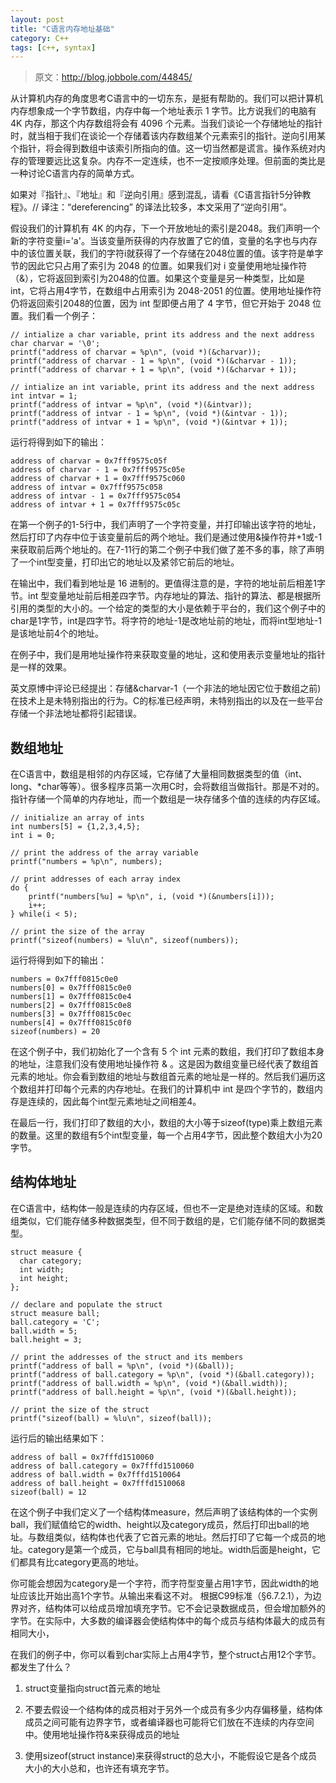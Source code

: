 ```yaml
---
layout: post
title: "C语言内存地址基础"
category: C++
tags: [c++, syntax]
--- 
```


> 原文：<http://blog.jobbole.com/44845/>

从计算机内存的角度思考C语言中的一切东东，是挺有帮助的。我们可以把计算机内存想象成一个字节数组，内存中每一个地址表示 1 字节。比方说我们的电脑有 4K 内存，那这个内存数组将会有 4096 个元素。当我们谈论一个存储地址的指针时，就当相于我们在谈论一个存储着该内存数组某个元素索引的指针。逆向引用某个指针，将会得到数组中该索引所指向的值。这一切当然都是谎言。操作系统对内存的管理要远比这复杂。内存不一定连续，也不一定按顺序处理。但前面的类比是一种讨论C语言内存的简单方式。

如果对『指针』、『地址』和『逆向引用』感到混乱，请看《C语言指针5分钟教程》。// 译注：“dereferencing” 的译法比较多，本文采用了“逆向引用”。 

假设我们的计算机有 4K 的内存，下一个开放地址的索引是2048。我们声明一个新的字符变量i='a'。当该变量所获得的内存放置了它的值，变量的名字也与内存中的该位置关联，我们的字符i就获得了一个存储在2048位置的值。该字符是单字节的因此它只占用了索引为 2048 的位置。如果我们对 i 变量使用地址操作符（&），它将返回到索引为2048的位置。如果这个变量是另一种类型，比如是 int，它将占用4字节，在数组中占用索引为 2048-2051 的位置。使用地址操作符仍将返回索引2048的位置，因为 int 型即便占用了 4 字节，但它开始于 2048 位置。我们看一个例子：

    // intialize a char variable, print its address and the next address
    char charvar = '\0';
    printf("address of charvar = %p\n", (void *)(&charvar));
    printf("address of charvar - 1 = %p\n", (void *)(&charvar - 1));
    printf("address of charvar + 1 = %p\n", (void *)(&charvar + 1));
     
    // intialize an int variable, print its address and the next address
    int intvar = 1;
    printf("address of intvar = %p\n", (void *)(&intvar));
    printf("address of intvar - 1 = %p\n", (void *)(&intvar - 1));
    printf("address of intvar + 1 = %p\n", (void *)(&intvar + 1));

运行将得到如下的输出：

    address of charvar = 0x7fff9575c05f
    address of charvar - 1 = 0x7fff9575c05e
    address of charvar + 1 = 0x7fff9575c060
    address of intvar = 0x7fff9575c058
    address of intvar - 1 = 0x7fff9575c054
    address of intvar + 1 = 0x7fff9575c05c
 

在第一个例子的1-5行中，我们声明了一个字符变量，并打印输出该字符的地址，然后打印了内存中位于该变量前后的两个地址。我们是通过使用&操作符并+1或-1来获取前后两个地址的。在7-11行的第二个例子中我们做了差不多的事，除了声明了一个int型变量，打印出它的地址以及紧邻它前后的地址。

在输出中，我们看到地址是 16 进制的。更值得注意的是，字符的地址前后相差1字节。int 型变量地址前后相差四字节。内存地址的算法、指针的算法、都是根据所引用的类型的大小的。一个给定的类型的大小是依赖于平台的，我们这个例子中的char是1字节，int是四字节。将字符的地址-1是改地址前的地址，而将int型地址-1是该地址前4个的地址。

在例子中，我们是用地址操作符来获取变量的地址，这和使用表示变量地址的指针是一样的效果。

英文原博中评论已经提出：存储&charvar-1（一个非法的地址因它位于数组之前)在技术上是未特别指出的行为。C的标准已经声明，未特别指出的以及在一些平台存储一个非法地址都将引起错误。

 

## 数组地址

在C语言中，数组是相邻的内存区域，它存储了大量相同数据类型的值（int、long、*char等等）。很多程序员第一次用C时，会将数组当做指针。那是不对的。指针存储一个简单的内存地址，而一个数组是一块存储多个值的连续的内存区域。

    // initialize an array of ints
    int numbers[5] = {1,2,3,4,5};
    int i = 0;
     
    // print the address of the array variable
    printf("numbers = %p\n", numbers);
     
    // print addresses of each array index
    do {
        printf("numbers[%u] = %p\n", i, (void *)(&numbers[i]));
        i++;
    } while(i < 5);
     
    // print the size of the array
    printf("sizeof(numbers) = %lu\n", sizeof(numbers));

运行将得到如下的输出：

    numbers = 0x7fff0815c0e0
    numbers[0] = 0x7fff0815c0e0
    numbers[1] = 0x7fff0815c0e4
    numbers[2] = 0x7fff0815c0e8
    numbers[3] = 0x7fff0815c0ec
    numbers[4] = 0x7fff0815c0f0
    sizeof(numbers) = 20

在这个例子中，我们初始化了一个含有 5 个 int 元素的数组，我们打印了数组本身的地址，注意我们没有使用地址操作符 & 。这是因为数组变量已经代表了数组首元素的地址。你会看到数组的地址与数组首元素的地址是一样的。然后我们遍历这个数组并打印每个元素的内存地址。在我们的计算机中 int 是四个字节的，数组内存是连续的，因此每个int型元素地址之间相差4。

在最后一行，我们打印了数组的大小，数组的大小等于sizeof(type)乘上数组元素的数量。这里的数组有5个int型变量，每一个占用4字节，因此整个数组大小为20字节。

## 结构体地址

在C语言中，结构体一般是连续的内存区域，但也不一定是绝对连续的区域。和数组类似，它们能存储多种数据类型，但不同于数组的是，它们能存储不同的数据类型。

    struct measure {
      char category;
      int width;
      int height;
    };
 
    // declare and populate the struct
    struct measure ball;
    ball.category = 'C';
    ball.width = 5;
    ball.height = 3;
 
    // print the addresses of the struct and its members
    printf("address of ball = %p\n", (void *)(&ball));
    printf("address of ball.category = %p\n", (void *)(&ball.category));
    printf("address of ball.width = %p\n", (void *)(&ball.width));
    printf("address of ball.height = %p\n", (void *)(&ball.height));
     
    // print the size of the struct
    printf("sizeof(ball) = %lu\n", sizeof(ball));

运行后的输出结果如下：

    address of ball = 0x7fffd1510060
    address of ball.category = 0x7fffd1510060
    address of ball.width = 0x7fffd1510064
    address of ball.height = 0x7fffd1510068
    sizeof(ball) = 12

在这个例子中我们定义了一个结构体measure，然后声明了该结构体的一个实例ball，我们赋值给它的width、height以及category成员，然后打印出ball的地址。与数组类似，结构体也代表了它首元素的地址。然后打印了它每一个成员的地址。category是第一个成员，它与ball具有相同的地址。width后面是height，它们都具有比category更高的地址。

你可能会想因为category是一个字符，而字符型变量占用1字节，因此width的地址应该比开始出高1个字节。从输出来看这不对。 根据C99标准（§6.7.2.1），为边界对齐，结构体可以给成员增加填充字节。它不会记录数据成员，但会增加额外的字节。在实际中，大多数的编译器会使结构体中的每个成员与结构体最大的成员有相同大小，

在我们的例子中，你可以看到char实际上占用4字节，整个struct占用12个字节。都发生了什么？

1. struct变量指向struct首元素的地址
2. 不要去假设一个结构体的成员相对于另外一个成员有多少内存偏移量，结构体成员之间可能有边界字节，或者编译器也可能将它们放在不连续的内存空间中。使用地址操作符&来获得成员的地址

3. 使用sizeof(struct instance)来获得struct的总大小，不能假设它是各个成员大小的大小总和，也许还有填充字节。